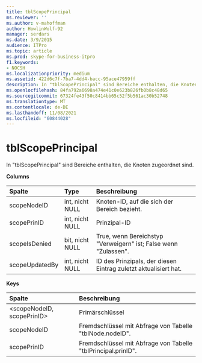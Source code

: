 ```yaml
---
title: tblScopePrincipal
ms.reviewer: ''
ms.author: v-mahoffman
author: HowlinWolf-92
manager: serdars
ms.date: 3/9/2015
audience: ITPro
ms.topic: article
ms.prod: skype-for-business-itpro
f1.keywords:
- NOCSH
ms.localizationpriority: medium
ms.assetid: 422d6c7f-7ba7-4dd4-bacc-95ace47959ff
description: In "tblScopePrincipal" sind Bereiche enthalten, die Knoten zugeordnet sind.
ms.openlocfilehash: 84fa792a6698a474e41c0e623b826fb0b8c48d65
ms.sourcegitcommit: 67324fe43f50c8414bb65c52f5b561ac30b52748
ms.translationtype: MT
ms.contentlocale: de-DE
ms.lasthandoff: 11/08/2021
ms.locfileid: "60844028"
---
```

# <a name="tblscopeprincipal"></a>tblScopePrincipal
 
In "tblScopePrincipal" sind Bereiche enthalten, die Knoten zugeordnet sind.
  
**Columns**

|**Spalte**|**Type**|**Beschreibung**|
|:-----|:-----|:-----|
|scopeNodeID  <br/> |int, nicht NULL  <br/> |Knoten-ID, auf die sich der Bereich bezieht.  <br/> |
|scopePrinID  <br/> |int, nicht NULL  <br/> |Prinzipal-ID  <br/> |
|scopeIsDenied  <br/> |bit, nicht NULL  <br/> |True, wenn Bereichstyp "Verweigern" ist; False wenn "Zulassen".  <br/> |
|scopeUpdatedBy  <br/> |int, nicht NULL  <br/> |ID des Prinzipals, der diesen Eintrag zuletzt aktualisiert hat.  <br/> |
   
**Keys**

|**Spalte**|**Beschreibung**|
|:-----|:-----|
|\<scopeNodeID, scopePrinID\>  <br/> |Primärschlüssel  <br/> |
|scopeNodeID  <br/> |Fremdschlüssel mit Abfrage von Tabelle "tblNode.nodeID".  <br/> |
|scopePrinID  <br/> |Fremdschlüssel mit Abfrage von Tabelle "tblPrincipal.prinID".  <br/> |
   


